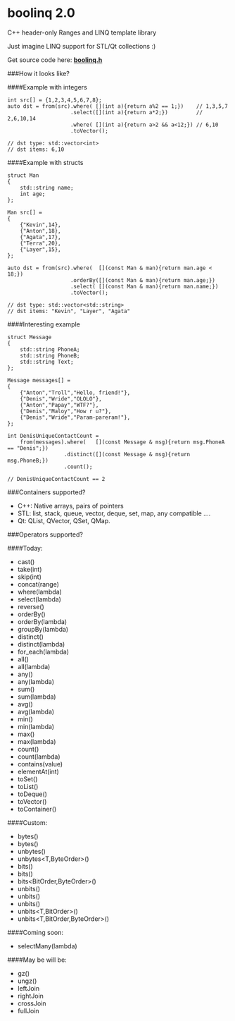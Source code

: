 boolinq 2.0
=======

C++ header-only Ranges and LINQ template library

Just imagine LINQ support for STL/Qt collections :)

Get source code here: **[boolinq.h](https://github.com/k06a/boolinq/blob/master/boolinq/boolinq.h)**

###How it looks like?

####Example with integers

```
int src[] = {1,2,3,4,5,6,7,8};
auto dst = from(src).where( [](int a){return a%2 == 1;})    // 1,3,5,7
                    .select([](int a){return a*2;})         // 2,6,10,14
                    .where( [](int a){return a>2 && a<12;}) // 6,10
                    .toVector();

// dst type: std::vector<int>
// dst items: 6,10
```

####Example with structs

```
struct Man
{
    std::string name;
    int age;
};

Man src[] =
{
    {"Kevin",14},
    {"Anton",18},
    {"Agata",17},
    {"Terra",20},
    {"Layer",15},
};

auto dst = from(src).where(  [](const Man & man){return man.age < 18;})
                    .orderBy([](const Man & man){return man.age;})
                    .select( [](const Man & man){return man.name;})
                    .toVector();

// dst type: std::vector<std::string>
// dst items: "Kevin", "Layer", "Agata"
```

####Interesting example

```
struct Message
{
    std::string PhoneA;
    std::string PhoneB;
    std::string Text;
};

Message messages[] =
{
    {"Anton","Troll","Hello, friend!"},
    {"Denis","Wride","OLOLO"},
    {"Anton","Papay","WTF?"},
    {"Denis","Maloy","How r u?"},
    {"Denis","Wride","Param-pareram!"},
};

int DenisUniqueContactCount =
    from(messages).where(   [](const Message & msg){return msg.PhoneA == "Denis";})
                  .distinct([](const Message & msg){return msg.PhoneB;})
                  .count();

// DenisUniqueContactCount == 2    
```

###Containers supported?

- C++: Native arrays, pairs of pointers
- STL: list, stack, queue, vector, deque, set, map, any compatible ....
- Qt: QList, QVector, QSet, QMap.

###Operators supported?

####Today:

- cast<T>()
- take(int)
- skip(int)
- concat(range)
- where(lambda)
- select(lambda)
- reverse()
- orderBy()
- orderBy(lambda)
- groupBy(lambda)
- distinct()
- distinct(lambda)
- for_each(lambda)
- all()
- all(lambda)
- any()
- any(lambda)
- sum()
- sum(lambda)
- avg()
- avg(lambda)
- min()
- min(lambda)
- max()
- max(lambda)
- count()
- count(lambda)
- contains(value)
- elementAt(int)
- toSet()
- toList()
- toDeque()
- toVector()
- toContainer<T>()

####Custom:

- bytes()
- bytes<ByteOrder>()
- unbytes<T>()
- unbytes<T,ByteOrder>()
- bits()
- bits<BitOrder>()
- bits<BitOrder,ByteOrder>()
- unbits()
- unbits<BitOrder>()
- unbits<T>()
- unbits<T,BitOrder>()
- unbits<T,BitOrder,ByteOrder>()

####Coming soon:

- selectMany(lambda)

####May be will be:

- gz()
- ungz()
- leftJoin
- rightJoin
- crossJoin
- fullJoin

